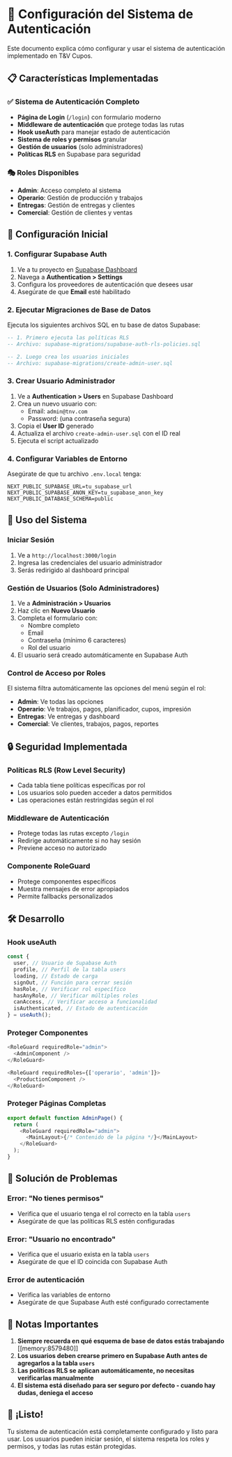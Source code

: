 # 🔐 Configuración del Sistema de Autenticación

Este documento explica cómo configurar y usar el sistema de autenticación implementado en T&V Cupos.

## 📋 Características Implementadas

### ✅ **Sistema de Autenticación Completo**

- **Página de Login** (`/login`) con formulario moderno
- **Middleware de autenticación** que protege todas las rutas
- **Hook useAuth** para manejar estado de autenticación
- **Sistema de roles y permisos** granular
- **Gestión de usuarios** (solo administradores)
- **Políticas RLS** en Supabase para seguridad

### 🎭 **Roles Disponibles**

- **Admin**: Acceso completo al sistema
- **Operario**: Gestión de producción y trabajos
- **Entregas**: Gestión de entregas y clientes
- **Comercial**: Gestión de clientes y ventas

## 🚀 Configuración Inicial

### 1. **Configurar Supabase Auth**

1. Ve a tu proyecto en [Supabase Dashboard](https://supabase.com/dashboard)
2. Navega a **Authentication > Settings**
3. Configura los proveedores de autenticación que desees usar
4. Asegúrate de que **Email** esté habilitado

### 2. **Ejecutar Migraciones de Base de Datos**

Ejecuta los siguientes archivos SQL en tu base de datos Supabase:

```sql
-- 1. Primero ejecuta las políticas RLS
-- Archivo: supabase-migrations/supabase-auth-rls-policies.sql

-- 2. Luego crea los usuarios iniciales
-- Archivo: supabase-migrations/create-admin-user.sql
```

### 3. **Crear Usuario Administrador**

1. Ve a **Authentication > Users** en Supabase Dashboard
2. Crea un nuevo usuario con:
   - Email: `admin@tnv.com`
   - Password: (una contraseña segura)
3. Copia el **User ID** generado
4. Actualiza el archivo `create-admin-user.sql` con el ID real
5. Ejecuta el script actualizado

### 4. **Configurar Variables de Entorno**

Asegúrate de que tu archivo `.env.local` tenga:

```env
NEXT_PUBLIC_SUPABASE_URL=tu_supabase_url
NEXT_PUBLIC_SUPABASE_ANON_KEY=tu_supabase_anon_key
NEXT_PUBLIC_DATABASE_SCHEMA=public
```

## 🎯 Uso del Sistema

### **Iniciar Sesión**

1. Ve a `http://localhost:3000/login`
2. Ingresa las credenciales del usuario administrador
3. Serás redirigido al dashboard principal

### **Gestión de Usuarios** (Solo Administradores)

1. Ve a **Administración > Usuarios**
2. Haz clic en **Nuevo Usuario**
3. Completa el formulario con:
   - Nombre completo
   - Email
   - Contraseña (mínimo 6 caracteres)
   - Rol del usuario
4. El usuario será creado automáticamente en Supabase Auth

### **Control de Acceso por Roles**

El sistema filtra automáticamente las opciones del menú según el rol:

- **Admin**: Ve todas las opciones
- **Operario**: Ve trabajos, pagos, planificador, cupos, impresión
- **Entregas**: Ve entregas y dashboard
- **Comercial**: Ve clientes, trabajos, pagos, reportes

## 🔒 Seguridad Implementada

### **Políticas RLS (Row Level Security)**

- Cada tabla tiene políticas específicas por rol
- Los usuarios solo pueden acceder a datos permitidos
- Las operaciones están restringidas según el rol

### **Middleware de Autenticación**

- Protege todas las rutas excepto `/login`
- Redirige automáticamente si no hay sesión
- Previene acceso no autorizado

### **Componente RoleGuard**

- Protege componentes específicos
- Muestra mensajes de error apropiados
- Permite fallbacks personalizados

## 🛠️ Desarrollo

### **Hook useAuth**

```typescript
const {
  user, // Usuario de Supabase Auth
  profile, // Perfil de la tabla users
  loading, // Estado de carga
  signOut, // Función para cerrar sesión
  hasRole, // Verificar rol específico
  hasAnyRole, // Verificar múltiples roles
  canAccess, // Verificar acceso a funcionalidad
  isAuthenticated, // Estado de autenticación
} = useAuth();
```

### **Proteger Componentes**

```typescript
<RoleGuard requiredRole="admin">
  <AdminComponent />
</RoleGuard>

<RoleGuard requiredRoles={['operario', 'admin']}>
  <ProductionComponent />
</RoleGuard>
```

### **Proteger Páginas Completas**

```typescript
export default function AdminPage() {
  return (
    <RoleGuard requiredRole="admin">
      <MainLayout>{/* Contenido de la página */}</MainLayout>
    </RoleGuard>
  );
}
```

## 🐛 Solución de Problemas

### **Error: "No tienes permisos"**

- Verifica que el usuario tenga el rol correcto en la tabla `users`
- Asegúrate de que las políticas RLS estén configuradas

### **Error: "Usuario no encontrado"**

- Verifica que el usuario exista en la tabla `users`
- Asegúrate de que el ID coincida con Supabase Auth

### **Error de autenticación**

- Verifica las variables de entorno
- Asegúrate de que Supabase Auth esté configurado correctamente

## 📝 Notas Importantes

1. **Siempre recuerda en qué esquema de base de datos estás trabajando** [[memory:8579480]]
2. **Los usuarios deben crearse primero en Supabase Auth antes de agregarlos a la tabla `users`**
3. **Las políticas RLS se aplican automáticamente, no necesitas verificarlas manualmente**
4. **El sistema está diseñado para ser seguro por defecto - cuando hay dudas, deniega el acceso**

## 🎉 ¡Listo!

Tu sistema de autenticación está completamente configurado y listo para usar. Los usuarios pueden iniciar sesión, el sistema respeta los roles y permisos, y todas las rutas están protegidas.

